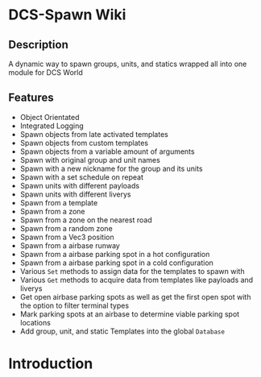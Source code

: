 # **DCS-Spawn Wiki**

## **Description**
A dynamic way to spawn groups, units, and statics wrapped all into one module for DCS World

## **Features**
- Object Orientated
- Integrated Logging
- Spawn objects from late activated templates
- Spawn objects from custom templates
- Spawn objects from a variable amount of arguments
- Spawn with original group and unit names
- Spawn with a new nickname for the group and its units
- Spawn with a set schedule on repeat
- Spawn units with different payloads
- Spawn units with different liverys
- Spawn from a template
- Spawn from a zone
- Spawn from a zone on the nearest road
- Spawn from a random zone
- Spawn from a Vec3 position
- Spawn from a airbase runway
- Spawn from a airbase parking spot in a hot configuration
- Spawn from a airbase parking spot in a cold configuration
- Various `Set` methods to assign data for the templates to spawn with
- Various `Get` methods to acquire data from templates like payloads and liverys
- Get open airbase parking spots as well as get the first open spot with the option to filter terminal types
- Mark parking spots at an airbase to determine viable parking spot locations
- Add group, unit, and static Templates into the global `Database`

# **Introduction**